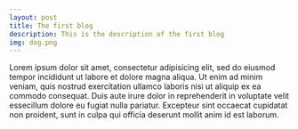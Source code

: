 ```yaml
---
layout: post
title: The first blog
description: This is the description of the first blog
img: dog.png
---
```


Lorem ipsum dolor sit amet, consectetur adipisicing elit, sed do eiusmod tempor incididunt ut labore et dolore magna aliqua. Ut enim ad minim veniam, quis nostrud exercitation ullamco laboris nisi ut aliquip ex ea commodo consequat. Duis aute irure dolor in reprehenderit in voluptate velit essecillum dolore eu fugiat<!--break--> nulla pariatur. Excepteur sint occaecat cupidatat non proident, sunt in culpa qui officia deserunt mollit anim id est laborum.